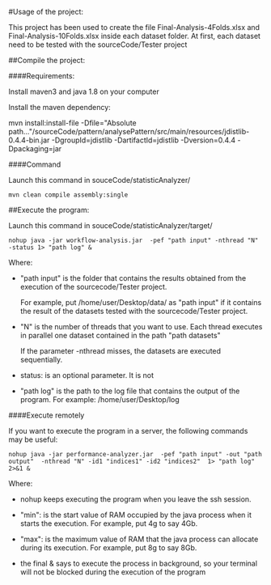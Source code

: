 #Usage of the project:

This project has been used to create the file Final-Analysis-4Folds.xlsx and Final-Analysis-10Folds.xlsx inside each dataset folder. At first, each dataset need to be tested with the sourceCode/Tester project

##Compile the project:

####Requirements:

Install maven3 and java 1.8 on your computer

Install the maven dependency:

mvn install:install-file -Dfile="Absolute path..."/sourceCode/pattern/analysePattern/src/main/resources/jdistlib-0.4.4-bin.jar
 -DgroupId=jdistlib -DartifactId=jdistlib -Dversion=0.4.4 -Dpackaging=jar

####Command

Launch this command in souceCode/statisticAnalyzer/

```
mvn clean compile assembly:single
```

##Execute the program:

Launch this command in souceCode/statisticAnalyzer/target/

```
nohup java -jar workflow-analysis.jar  -pef "path input" -nthread "N" -status 1> "path log" &

```

Where:

- "path input" is the folder that contains the results obtained from the execution of the sourcecode/Tester project.

	For example, put /home/user/Desktop/data/ as "path input" if it contains the result of the datasets tested with the sourcecode/Tester project.
	
- "N" is the number of threads that you want to use. Each thread executes in parallel one dataset contained in the path "path datasets"

	 If the parameter -nthread misses, the datasets are executed sequentially.

- status: is an optional parameter. It is not 

- "path log" is the path to the log file that contains the output of the program. For example: /home/user/Desktop/log

####Execute remotely

If you want to execute the program in a server, the following commands may be useful:

```
nohup java -jar performance-analyzer.jar  -pef "path input" -out "path output"  -nthread "N" -id1 "indices1" -id2 "indices2"  1> "path log" 2>&1 &
```

Where:

- nohup keeps executing the program when you leave the ssh session.

- "min": is the start value of RAM occupied by the java process when it starts the execution. For example, put 4g to say 4Gb.

- "max": is the maximum value of RAM that the java process can allocate during its execution. For example, put 8g to say 8Gb.

- the final & says to execute the process in background, so your terminal will not be blocked during the execution of the program
